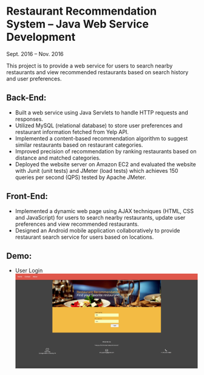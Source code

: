 # Restaurant Recommendation System – Java Web Service Development

Sept. 2016 – Nov. 2016

This project is to provide a web service for users to search nearby restaurants and view recommended restaurants based on search history and user preferences.

## Back-End:
* Built a web service using Java Servlets to handle HTTP requests and responses.
* Utilized MySQL (relational database) to store user preferences and restaurant information fetched from Yelp API.
* Implemented a content-based recommendation algorithm to suggest similar restaurants based on restaurant categories.
* Improved precision of recommendation by ranking restaurants based on distance and matched categories.
* Deployed the website server on Amazon EC2 and evaluated the website with Junit (unit tests) and JMeter (load tests) which achieves 150 queries per second (QPS) tested by Apache JMeter.

## Front-End:
* Implemented a dynamic web page using AJAX techniques (HTML, CSS and JavaScript) for users to search nearby restaurants, update user preferences and view recommended restaurants.
* Designed an Android mobile application collaboratively to provide restaurant search service for users based on locations.

## Demo:
 * User Login
 ![Alt text](/images/user_login.jpg?raw=true "Optional Title")
